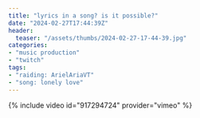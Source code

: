 ```yaml
---
title: "lyrics in a song? is it possible?"
date: "2024-02-27T17:44:39Z"
header:
  teaser: "/assets/thumbs/2024-02-27-17-44-39.jpg"
categories:
- "music production"
- "twitch"
tags:
- "raiding: ArielAriaVT"
- "song: lonely love"
---
```

{% include video id="917294724" provider="vimeo" %}
